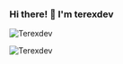 ### Hi there! 👋 I'm terexdev

<p><img align="center" src="https://github-readme-stats.vercel.app/api?username=baraklevy20&show_icons=true&theme=dracula&locale=en&hide_title=true" alt="Terexdev" /></p>

<p><img align="center" src="https://github-readme-streak-stats.herokuapp.com/?user=baraklevy20&theme=dracula" alt="Terexdev" /></p>
